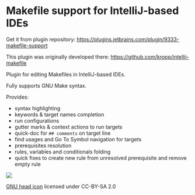 Makefile support for IntelliJ-based IDEs
========================================

Get it from plugin repository: https://plugins.jetbrains.com/plugin/9333-makefile-support

This plugin was originally developed there: https://github.com/kropp/intellij-makefile

Plugin for editing Makefiles in IntelliJ-based IDEs.

Fully supports GNU Make syntax.

Provides:
 * syntax highlighting
 * keywords & target names completion
 * run configurations
 * gutter marks & context actions to run targets
 * quick-doc for `## comments` on target line
 * find usages and Go To Symbol navigation for targets
 * prerequisites resolution
 * rules, variables and conditionals folding
 * quick fixes to create new rule from unresolved prerequisite and remove empty rule

![](https://victor.kropp.name/projects/makefile/makefile-3.png)

[GNU head icon](https://www.gnu.org/graphics/heckert_gnu.html) licensed under CC-BY-SA 2.0
